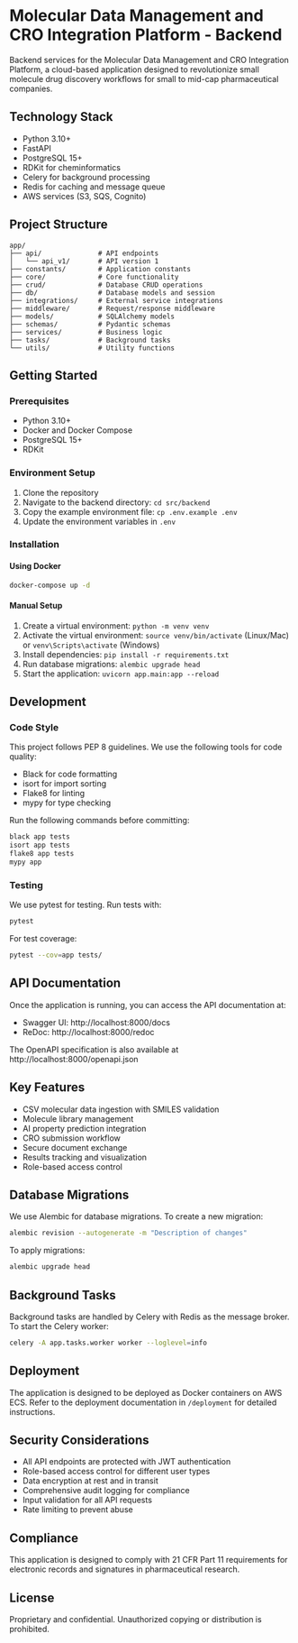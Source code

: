 # Molecular Data Management and CRO Integration Platform - Backend

Backend services for the Molecular Data Management and CRO Integration Platform, a cloud-based application designed to revolutionize small molecule drug discovery workflows for small to mid-cap pharmaceutical companies.

## Technology Stack

- Python 3.10+
- FastAPI
- PostgreSQL 15+
- RDKit for cheminformatics
- Celery for background processing
- Redis for caching and message queue
- AWS services (S3, SQS, Cognito)

## Project Structure

```
app/
├── api/              # API endpoints
│   └── api_v1/       # API version 1
├── constants/        # Application constants
├── core/             # Core functionality
├── crud/             # Database CRUD operations
├── db/               # Database models and session
├── integrations/     # External service integrations
├── middleware/       # Request/response middleware
├── models/           # SQLAlchemy models
├── schemas/          # Pydantic schemas
├── services/         # Business logic
├── tasks/            # Background tasks
└── utils/            # Utility functions
```

## Getting Started

### Prerequisites

- Python 3.10+
- Docker and Docker Compose
- PostgreSQL 15+
- RDKit

### Environment Setup

1. Clone the repository
2. Navigate to the backend directory: `cd src/backend`
3. Copy the example environment file: `cp .env.example .env`
4. Update the environment variables in `.env`

### Installation

#### Using Docker

```bash
docker-compose up -d
```

#### Manual Setup

1. Create a virtual environment: `python -m venv venv`
2. Activate the virtual environment: `source venv/bin/activate` (Linux/Mac) or `venv\Scripts\activate` (Windows)
3. Install dependencies: `pip install -r requirements.txt`
4. Run database migrations: `alembic upgrade head`
5. Start the application: `uvicorn app.main:app --reload`

## Development

### Code Style

This project follows PEP 8 guidelines. We use the following tools for code quality:

- Black for code formatting
- isort for import sorting
- Flake8 for linting
- mypy for type checking

Run the following commands before committing:

```bash
black app tests
isort app tests
flake8 app tests
mypy app
```

### Testing

We use pytest for testing. Run tests with:

```bash
pytest
```

For test coverage:

```bash
pytest --cov=app tests/
```

## API Documentation

Once the application is running, you can access the API documentation at:

- Swagger UI: http://localhost:8000/docs
- ReDoc: http://localhost:8000/redoc

The OpenAPI specification is also available at http://localhost:8000/openapi.json

## Key Features

- CSV molecular data ingestion with SMILES validation
- Molecule library management
- AI property prediction integration
- CRO submission workflow
- Secure document exchange
- Results tracking and visualization
- Role-based access control

## Database Migrations

We use Alembic for database migrations. To create a new migration:

```bash
alembic revision --autogenerate -m "Description of changes"
```

To apply migrations:

```bash
alembic upgrade head
```

## Background Tasks

Background tasks are handled by Celery with Redis as the message broker. To start the Celery worker:

```bash
celery -A app.tasks.worker worker --loglevel=info
```

## Deployment

The application is designed to be deployed as Docker containers on AWS ECS. Refer to the deployment documentation in `/deployment` for detailed instructions.

## Security Considerations

- All API endpoints are protected with JWT authentication
- Role-based access control for different user types
- Data encryption at rest and in transit
- Comprehensive audit logging for compliance
- Input validation for all API requests
- Rate limiting to prevent abuse

## Compliance

This application is designed to comply with 21 CFR Part 11 requirements for electronic records and signatures in pharmaceutical research.

## License

Proprietary and confidential. Unauthorized copying or distribution is prohibited.